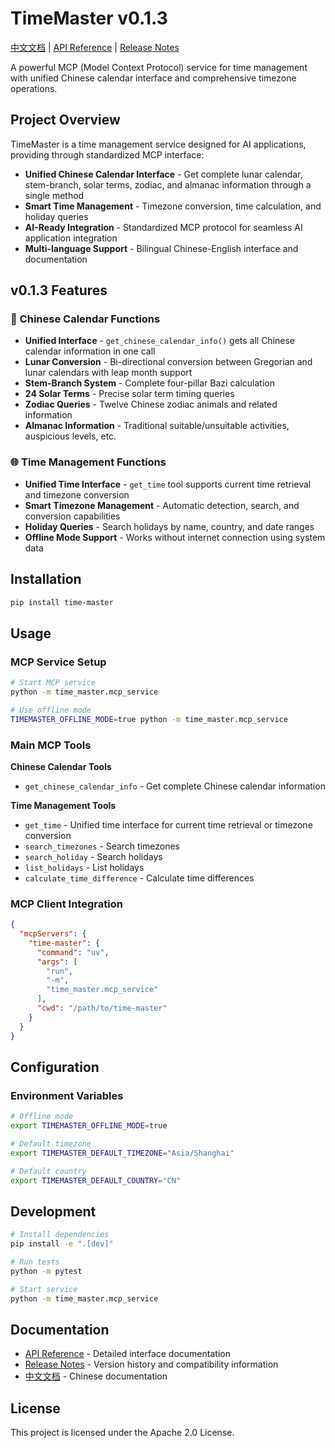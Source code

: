 # TimeMaster v0.1.3

[中文文档](README_ZH.md) | [API Reference](API_REFERENCE.md) | [Release Notes](Release.md)

A powerful MCP (Model Context Protocol) service for time management with unified Chinese calendar interface and comprehensive timezone operations.

## Project Overview

TimeMaster is a time management service designed for AI applications, providing through standardized MCP interface:

- **Unified Chinese Calendar Interface** - Get complete lunar calendar, stem-branch, solar terms, zodiac, and almanac information through a single method
- **Smart Time Management** - Timezone conversion, time calculation, and holiday queries
- **AI-Ready Integration** - Standardized MCP protocol for seamless AI application integration
- **Multi-language Support** - Bilingual Chinese-English interface and documentation

## v0.1.3 Features

### 🎯 Chinese Calendar Functions
- **Unified Interface** - `get_chinese_calendar_info()` gets all Chinese calendar information in one call
- **Lunar Conversion** - Bi-directional conversion between Gregorian and lunar calendars with leap month support
- **Stem-Branch System** - Complete four-pillar Bazi calculation
- **24 Solar Terms** - Precise solar term timing queries
- **Zodiac Queries** - Twelve Chinese zodiac animals and related information
- **Almanac Information** - Traditional suitable/unsuitable activities, auspicious levels, etc.

### 🌐 Time Management Functions
- **Unified Time Interface** - `get_time` tool supports current time retrieval and timezone conversion
- **Smart Timezone Management** - Automatic detection, search, and conversion capabilities
- **Holiday Queries** - Search holidays by name, country, and date ranges
- **Offline Mode Support** - Works without internet connection using system data

## Installation

```bash
pip install time-master
```

## Usage

### MCP Service Setup

```bash
# Start MCP service
python -m time_master.mcp_service

# Use offline mode
TIMEMASTER_OFFLINE_MODE=true python -m time_master.mcp_service
```

### Main MCP Tools

**Chinese Calendar Tools**
- `get_chinese_calendar_info` - Get complete Chinese calendar information

**Time Management Tools**
- `get_time` - Unified time interface for current time retrieval or timezone conversion
- `search_timezones` - Search timezones
- `search_holiday` - Search holidays
- `list_holidays` - List holidays
- `calculate_time_difference` - Calculate time differences

### MCP Client Integration

```json
{
  "mcpServers": {
    "time-master": {
      "command": "uv",
      "args": [
        "run",
        "-m",
        "time_master.mcp_service"
      ],
      "cwd": "/path/to/time-master"
    }
  }
}
```

## Configuration

### Environment Variables

```bash
# Offline mode
export TIMEMASTER_OFFLINE_MODE=true

# Default timezone
export TIMEMASTER_DEFAULT_TIMEZONE="Asia/Shanghai"

# Default country
export TIMEMASTER_DEFAULT_COUNTRY="CN"
```

## Development

```bash
# Install dependencies
pip install -e ".[dev]"

# Run tests
python -m pytest

# Start service
python -m time_master.mcp_service
```

## Documentation

- [API Reference](API_REFERENCE.md) - Detailed interface documentation
- [Release Notes](Release.md) - Version history and compatibility information
- [中文文档](README_ZH.md) - Chinese documentation

## License

This project is licensed under the Apache 2.0 License.